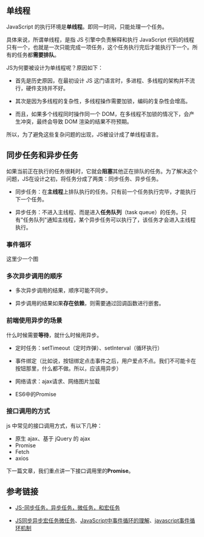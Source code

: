 
## 单线程

JavaScript 的执行环境是**单线程**。即同一时间，只能处理一个任务。

具体来说，所谓单线程，是指 JS 引擎中负责解释和执行 JavaScript 代码的线程只有一个，也就是一次只能完成一项任务，这个任务执行完后才能执行下一个。所有的任务都**需要排队**。

JS为何要被设计为单线程呢？原因如下：

- 首先是历史原因，在最初设计 JS 这门语言时，多进程、多线程的架构并不流行，硬件支持并不好。

- 其次是因为多线程的复杂性，多线程操作需要加锁，编码的复杂性会增高。

- 而且，如果多个线程同时操作同一个 DOM，在多线程不加锁的情况下，会产生冲突，最终会导致 DOM 渲染的结果不符预期。

所以，为了避免这些复杂问题的出现，JS被设计成了单线程语言。

## 同步任务和异步任务


如果当前正在执行的任务很耗时，它就会**阻塞**其他正在排队的任务。为了解决这个问题，JS在设计之初，将任务分成了两类：同步任务、异步任务。

- 同步任务：在**主线程**上排队执行的任务。只有前一个任务执行完毕，才能执行下一个任务。

- 异步任务：不进入主线程、而是进入**任务队列**（task queue）的任务。只有"任务队列"通知主线程，某个异步任务可以执行了，该任务才会进入主线程执行。


### 事件循环

这里少一个图


### 多次异步调用的顺序

-   多次异步调用的结果，顺序可能不同步。

-   异步调用的结果如果**存在依赖**，则需要通过回调函数进行嵌套。


### 前端使用异步的场景

什么时候需要**等待**，就什么时候用异步。

- 定时任务：setTimeout（定时炸弹）、setInterval（循环执行）

- 事件绑定（比如说，按钮绑定点击事件之后，用户爱点不点。我们不可能卡在按钮那里，什么都不做。所以，应该用异步）

- 网络请求：ajax请求、网络图片加载

- ES6中的Promise



### 接口调用的方式

js 中常见的接口调用方式，有以下几种：

-   原生 ajax、基于 jQuery 的 ajax
-   Promise
-   Fetch
-   axios


下一篇文章，我们重点讲一下接口调用里的**Promise**。


## 参考链接

- [JS-同步任务，异步任务，微任务，和宏任务](https://github.com/PleaseStartYourPerformance/javaScript/issues/34)

- [JS同步异步宏任务微任务](https://juejin.cn/post/6875605533127081992)、[JavaScript中事件循环的理解](https://zhuanlan.zhihu.com/p/364475433)、[javascript事件循环机制](https://github.com/reng99/blogs/issues/34)
